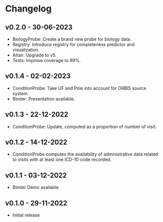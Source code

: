 # Changelog
## v0.2.0 - 30-06-2023

- BiologyProbe: Create a brand new probe for biology data.
- Registry: Introduce registry for completeness predictor and visualization.
- Altair: Upgrade to v5.
- Tests: Improve coverage to 99%.
## v0.1.4 - 02-02-2023

- ConditionProbe: Take UF and Pole into account for ORBIS source system.
- Binder: Presentation available.
## v0.1.3 - 22-12-2022

- ConditionProbe: Update, computed as a proportion of number of visit.
## v0.1.2 - 14-12-2022

- ConditionProbe computes the availability of administrative data related to visits with at least one ICD-10 code recorded.
## v0.1.1 - 03-12-2022

- Binder Demo available
## v0.1.0 - 29-11-2022

- Initial release
